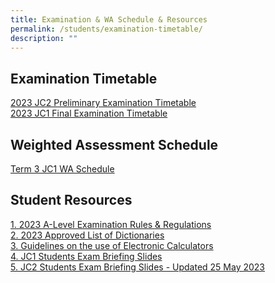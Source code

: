 ```yaml
---
title: Examination & WA Schedule & Resources
permalink: /students/examination-timetable/
description: ""
---
```

## **Examination Timetable**

[2023 JC2 Preliminary Examination Timetable](/files/2023/2023_jc2_prelim_exam_timetable_11aug.pdf)<br>
[2023 JC1 Final Examination Timetable](/files/2023/2023%20jc1%20fe%20timetable_v2_student_26august.pdf)

## **Weighted Assessment Schedule**
[Term 3 JC1 WA Schedule](/files/2023/2023_term3wa_schedule.pdf)
<br>
## **Student Resources**<br>
[1. 2023 A-Level Examination Rules &amp; Regulations](/files/2023/2023%20a%20level%20exam%20rules%20and%20regulations_seab.pdf) <br>
[2. 2023 Approved List of Dictionaries](/files/2023/2023_approved%20list%20of%20dictionaries_seab.pdf) <br>
[3. Guidelines on the use of Electronic Calculators](/files/2023/guidelines%20on%20the%20use%20of%20electroninc%20calculators_seab.pdf) <br>
[4. JC1 Students Exam Briefing Slides](/files/2023/exam%20briefing%20slides%20for%20jc1_2023.pdf) <br>
[5. JC2 Students Exam Briefing Slides - Updated 25 May 2023](/files/2023/jc2%20students%20exam%20briefing%20slides%20-%2025%20may%202023.pdf)